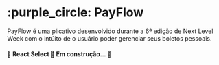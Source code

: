 <div id="sobre"> 
  <h1>:purple_circle: PayFlow</h1>
  
  <p>
      PayFlow é uma plicativo desenvolvido durante a 6ª edição de Next Level Week com o intúito de o usuário poder gerenciar seus boletos pessoais.
  </p>
  
  <h4> 
    🚧  React Select 🚀 Em construção...  🚧
  </h4>
</div>
